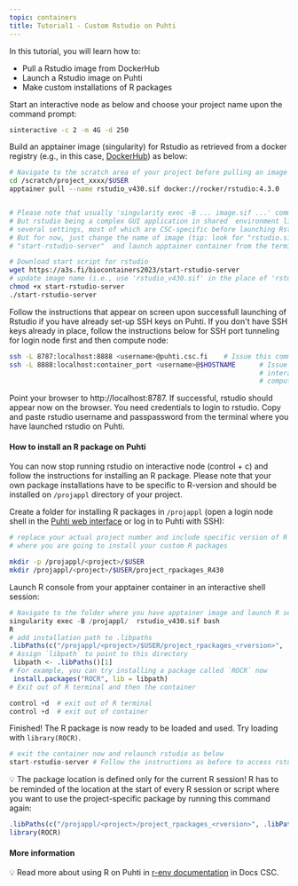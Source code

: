 ```yaml
---
topic: containers
title: Tutorial1 - Custom Rstudio on Puhti
---
```

In this tutorial, you will learn how to:
   - Pull a Rstudio image from DockerHub
   - Launch a Rstudio image on Puhti
   - Make custom installations of R packages



Start an interactive node as below and choose your project name upon the command prompt:

```bash
sinteractive -c 2 -m 4G -d 250

```
Build an apptainer image (singularity) for Rstudio as retrieved from  a docker registry (e.g., in this case, [DockerHub](https://hub.docker.com/)) as below:

```bash
# Navigate to the scratch area of your project before pulling an image from dockerhub
cd /scratch/project_xxxx/$USER 
apptainer pull --name rstudio_v430.sif docker://rocker/rstudio:4.3.0


# Please note that usually 'singularity exec -B ... image.sif ...' command is sufficient for most applications. 
# But rstudio being a complex GUI application in shared  environment like Puhti, we need to set 
# several settings, most of which are CSC-specific before launching Rstudio.
# But for now, just change the name of image (tip: look for "rstudio.sif" and you should see it in two places) in the ready-made script,
# "start-rstudio-server"  and launch apptainer container from the terminal. 

# Download start script for rstudio
wget https://a3s.fi/biocontainers2023/start-rstudio-server
# update image name (i.e., use 'rstudio_v430.sif' in the place of 'rstudio.sif') in the start script and launch rstudio
chmod +x start-rstudio-server 
./start-rstudio-server 
```
Follow the instructions that appear on screen upon successfull launching of Rstudio if you have already set-up SSH keys on Puhti. If you don't have SSH keys already in place, follow the instructions below for  SSH port tunneling for login node first and then compute node:

```bash
ssh -L 8787:localhost:8888 <username>@puhti.csc.fi    # Issue this command while being on local machine                                                        
ssh -L 8888:localhost:container_port <username>@$HOSTNAME      # Issue this command on login node; $HOSTNAME is compute node attached to 
                                                               # interactive session change "container_port" number where rstudio is exposed on 
                                                               # compute node); 
 ```
Point your browser to http://localhost:8787. If successful, rstudio should appear now on the browser. You need credentials to login to rstudio. Copy and paste rstudio username and passpassword from the terminal where you have launched rstudio on Puhti.

#### How to install an R package on Puhti

You can now stop running rstudio on interactive node (control + c) and follow the instructions for installing an R package. Please note that your own package installations have to be specific to R-version and should be installed on `/projappl` directory of your project.

Create a folder for installing R packages in `/projappl` (open a login node shell in the [Puhti web interface](https://www.puhti.csc.fi/) or log in to Puhti with SSH):

``` bash
# replace your actual project number and include specific version of R (in this case, <rversion> is: R430) in the directory name
# where you are going to install your custom R packages

mkdir -p /projappl/<project>/$USER
mkdir /projappl/<project>/$USER/project_rpackages_R430   
```

Launch R console from your apptainer container in an interactive shell session: 

``` r
# Navigate to the folder where you have apptainer image and launch R session inside of Rstudio container
singularity exec -B /projappl/  rstudio_v430.sif bash
R
# add installation path to .libpaths 
.libPaths(c("/projappl/<project>/$USER/project_rpackages_<rversion>", .libPaths())) 
# Assign `libpath` to point to this directory 
 libpath <- .libPaths()[1]
# For example, you can try installing a package called `ROCR` now
 install.packages("ROCR", lib = libpath)
# Exit out of R terminal and then the container

control +d  # exit out of R terminal
control +d  # exit out of container
```

Finished! The R package is now ready to be loaded and used. Try loading with `library(ROCR)`.

```r
# exit the container now and relaunch rstudio as below
start-rstudio-server # Follow the instructions as before to access rstudio from your web browser

```

💡 The package location is defined only for the current R session! R has to be reminded of the location at the start of every R session or script where you want to use the project-specific package by running this command again:

``` r
.libPaths(c("/projappl/<project>/project_rpackages_<rversion>", .libPaths()))   # replace <rversion> with exact version tag you have used
library(ROCR)
```

#### More information

💡 Read more about using R on Puhti in [r-env documentation](https://docs.csc.fi/apps/r-env/) in Docs CSC.

